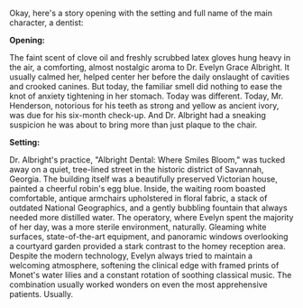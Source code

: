 Okay, here's a story opening with the setting and full name of the main character, a dentist:

**Opening:**

The faint scent of clove oil and freshly scrubbed latex gloves hung heavy in the air, a comforting, almost nostalgic aroma to Dr. Evelyn Grace Albright. It usually calmed her, helped center her before the daily onslaught of cavities and crooked canines. But today, the familiar smell did nothing to ease the knot of anxiety tightening in her stomach. Today was different. Today, Mr. Henderson, notorious for his teeth as strong and yellow as ancient ivory, was due for his six-month check-up. And Dr. Albright had a sneaking suspicion he was about to bring more than just plaque to the chair.

**Setting:**

Dr. Albright's practice, "Albright Dental: Where Smiles Bloom," was tucked away on a quiet, tree-lined street in the historic district of Savannah, Georgia. The building itself was a beautifully preserved Victorian house, painted a cheerful robin's egg blue. Inside, the waiting room boasted comfortable, antique armchairs upholstered in floral fabric, a stack of outdated National Geographics, and a gently bubbling fountain that always needed more distilled water. The operatory, where Evelyn spent the majority of her day, was a more sterile environment, naturally. Gleaming white surfaces, state-of-the-art equipment, and panoramic windows overlooking a courtyard garden provided a stark contrast to the homey reception area. Despite the modern technology, Evelyn always tried to maintain a welcoming atmosphere, softening the clinical edge with framed prints of Monet's water lilies and a constant rotation of soothing classical music. The combination usually worked wonders on even the most apprehensive patients. Usually.
